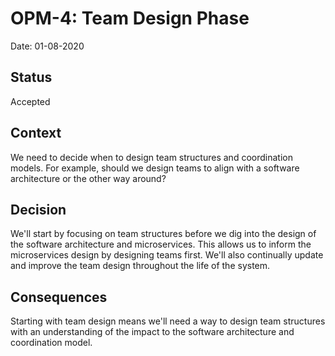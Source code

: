 # OPM-4: Team Design Phase

Date: 01-08-2020

## Status

Accepted

## Context

We need to decide when to design team structures and coordination models. For example, should we design teams to align with a software architecture or the other way around?

## Decision

We'll start by focusing on team structures before we dig into the design of the software architecture and microservices. This allows us to inform the microservices design by designing teams first.
We'll also continually update and improve the team design throughout the life of the system.

## Consequences

Starting with team design means we'll need a way to design team structures with an understanding of the impact to the software architecture and coordination model.
